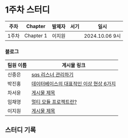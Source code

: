 # 1주차 스터디
| 주차  | Chapter | 발제자 | 서기 | 일시 |
|-------|---------|--------|------|------|
| 1주차 | Chapter 1 | 이지원 |      | 2024.10.06 9시 |

### 블로그

| 팀원 이름 | 게시물 링크 |
|-----------|-------------|
| 신중은    | [sqs 리스너 관리하기](https://haward.tistory.com/252) |
| 박진홍    | [데이터베이스의 대표적인 이상 현상 6가지](https://jiinhong.github.io/posts/%EB%8D%B0%EC%9D%B4%ED%84%B0%EB%B2%A0%EC%9D%B4%EC%8A%A4%EC%9D%98-%EB%8C%80%ED%91%9C%EC%A0%81%EC%9D%B8-%EC%9D%B4%EC%83%81-%ED%98%84%EC%83%81-6%EA%B0%80%EC%A7%80/) |
| 차서윤    | [게시물 제목](URL) |
| 임채영    | [멀티 모듈 프로젝트란?](https://velog.io/@chaeyounge/%EB%A9%80%ED%8B%B0-%EB%AA%A8%EB%93%88-%ED%94%84%EB%A1%9C%EC%A0%9D%ED%8A%B8) |
| 이지원    | [게시물 제목](URL) |

## 스터디 기록

